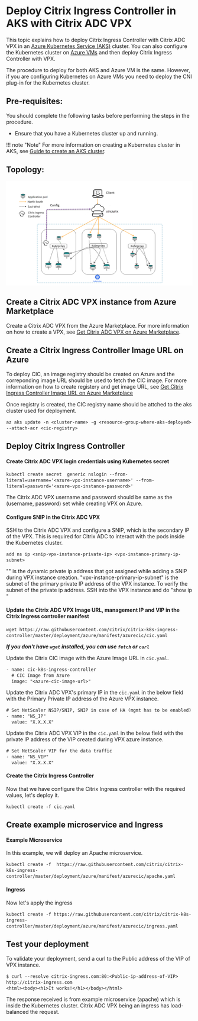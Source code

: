 # Deploy Citrix Ingress Controller in AKS with Citrix ADC VPX

This topic explains how to deploy Citrix Ingress Controller with Citrix ADC VPX in an [Azure Kubernetes Service (AKS)](https://azure.microsoft.com/en-in/services/kubernetes-service/) cluster. You can also configure the Kubernetes cluster on [Azure VMs](https://azure.microsoft.com/en-in/services/virtual-machines/) and then deploy Citrix Ingress Controller with VPX.

The procedure to deploy for both AKS and Azure VM is the same. However, if you are configuring Kubernetes on Azure VMs you need to deploy the CNI plug-in for the Kubernetes cluster.


## Pre-requisites:

You should complete the following tasks before performing the steps in the procedure.

-  Ensure that you have a Kubernetes cluster up and running.

!!! note "Note"
    For more information on creating a Kubernetes cluster in AKS, see [Guide to create an AKS cluster](https://github.com/citrix/citrix-k8s-ingress-controller/blob/master/deployment/azure/create-aks/README.md).


## Topology:

![](https://raw.githubusercontent.com/citrix/citrix-k8s-ingress-controller/master/docs/media/singletopology.png)

## Create a Citrix ADC VPX instance from Azure Marketplace

Create a Citrix ADC VPX from the Azure Marketplace. 
For more information on how to create a VPX, see [Get Citrix ADC VPX on Azure Marketplace](https://github.com/citrix/citrix-k8s-ingress-controller/blob/master/docs/deploy/azure-vpx.md).


## Create a Citrix Ingress Controller Image URL on Azure

To deploy CIC, an image registry should be created on Azure and the correponding image URL should be used to fetch the CIC image.
For more information on how to create registery and get image URL, see [Get Citrix Ingress Controller Image URL on Azure Marketplace](https://github.com/citrix/citrix-k8s-ingress-controller/blob/master/docs/deploy/azure-cic-url.md)

Once registry is created, the CIC registry name should be attched to the aks cluster used for deployment.
```
az aks update -n <cluster-name> -g <resource-group-where-aks-deployed> --attach-acr <cic-registry>
```

## Deploy Citrix Ingress Controller


#### Create Citrix ADC VPX login credentials using Kubernetes secret

```
kubectl create secret  generic nslogin --from-literal=username='<azure-vpx-instance-username>' --from-literal=password='<azure-vpx-instance-password>'
```

The Citrix ADC VPX username and password should be same as the (username, password) set while creating VPX on Azure.


#### Configure SNIP in the Citrix ADC VPX

SSH to the Citrix ADC VPX and configure a SNIP, which is the secondary IP of the VPX.
This is required for Citrix ADC to interact with the pods inside the Kubernetes cluster.

```
add ns ip <snip-vpx-instance-private-ip> <vpx-instance-primary-ip-subnet>
```

"<snip-vpx-instance-private-ip>" is the dynamic private ip address that got assigned while adding a SNIP during VPX instance creation. 
"vpx-instance-primary-ip-subnet" is the subnet of the primary private IP address of the VPX instance. To verify the subnet of the private ip address. SSH into the VPX instance and do "show ip <primary-private-ip-addess>"  


#### Update the Citrix ADC VPX Image URL, management IP and VIP in the Citrix Ingress controller manifest

```
wget https://raw.githubusercontent.com/citrix/citrix-k8s-ingress-controller/master/deployment/azure/manifest/azurecic/cic.yaml
```

***If you don't have `wget` installed, you can use `fetch` or `curl`***

Update the Citrix CIC image with the Azure Image URL in `cic.yaml`. 
```
- name: cic-k8s-ingress-controller
  # CIC Image from Azure
  image: "<azure-cic-image-url>"
```

Update the Citrix ADC VPX's primary IP in the `cic.yaml` in the below field with the Primary Private IP address of the Azure VPX instance.

```
# Set NetScaler NSIP/SNIP, SNIP in case of HA (mgmt has to be enabled) 
- name: "NS_IP"
  value: "X.X.X.X"
```

Update the Citrix ADC VPX VIP in the `cic.yaml` in the below field with the private IP address of the VIP created during VPX azure instance.

```
# Set NetScaler VIP for the data traffic
- name: "NS_VIP"
  value: "X.X.X.X"
```

#### Create the Citrix Ingress Controller

Now that we have configure the Citrix Ingress controller with the required values, let's deploy it.

```
kubectl create -f cic.yaml
```

## Create example microservice and Ingress

#### Example Microservice

In this example, we will deploy an Apache microservice.


```
kubectl create -f  https://raw.githubusercontent.com/citrix/citrix-k8s-ingress-controller/master/deployment/azure/manifest/azurecic/apache.yaml
```

#### Ingress

Now let's apply the ingress 

```
kubectl create -f https://raw.githubusercontent.com/citrix/citrix-k8s-ingress-controller/master/deployment/azure/manifest/azurecic/ingress.yaml
```

## Test your deployment

To validate your deployment, send a curl to the Public address of the VIP of VPX instance.

```
$ curl --resolve citrix-ingress.com:80:<Public-ip-address-of-VIP> http://citrix-ingress.com
<html><body><h1>It works!</h1></body></html>
```

The response received is from example microservice (apache) which is inside the Kubernetes cluster. Citrix ADC VPX being an ingress has load-balanced the request.

